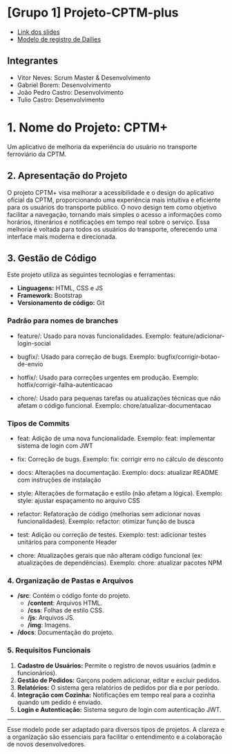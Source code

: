 # [Grupo 1] Projeto-CPTM-plus

- [Link dos slides](https://docs.google.com/presentation/d/1WhcmPL6o3zCwUjxxyQNF7d44-AmTVTR8ej00qzn1UnQ/edit?usp=sharing)
- [Modelo de registro de Dailies](https://docs.google.com/document/d/1sg9-XnS0XWlmYKIeP0JerL6xg7LS9sgfdZZyv98aP5c/edit?usp=sharing)

## Integrantes

- Vitor Neves: Scrum Master & Desenvolvimento
- Gabriel Borem: Desenvolvimento
- João Pedro Castro: Desenvolvimento
- Tulio Castro: Desenvolvimento

# 1. Nome do Projeto: CPTM+

Um aplicativo de melhoria da experiência do usuário no transporte ferroviário da CPTM.

## 2. Apresentação do Projeto

O projeto CPTM+ visa melhorar a acessibilidade e o design do aplicativo oficial da CPTM, proporcionando uma experiência mais intuitiva e eficiente para os usuários do transporte público. O novo design tem como objetivo facilitar a navegação, tornando mais simples o acesso a informações como horários, itinerários e notificações em tempo real sobre o serviço. Essa melhoria é voltada para todos os usuários do transporte, oferecendo uma interface mais moderna e direcionada.

## 3. Gestão de Código

Este projeto utiliza as seguintes tecnologias e ferramentas:

- **Linguagens:** HTML, CSS e JS
- **Framework:** Bootstrap
- **Versionamento de código:** Git

### Padrão para nomes de branches

- feature/: Usado para novas funcionalidades.
Exemplo: feature/adicionar-login-social

- bugfix/: Usado para correção de bugs.
Exemplo: bugfix/corrigir-botao-de-envio

- hotfix/: Usado para correções urgentes em produção.
Exemplo: hotfix/corrigir-falha-autenticacao

- chore/: Usado para pequenas tarefas ou atualizações técnicas que não afetam o código funcional.
Exemplo: chore/atualizar-documentacao

### Tipos de Commits

- feat: Adição de uma nova funcionalidade.
Exemplo: feat: implementar sistema de login com JWT

- fix: Correção de bugs.
Exemplo: fix: corrigir erro no cálculo de desconto

- docs: Alterações na documentação.
Exemplo: docs: atualizar README com instruções de instalação

- style: Alterações de formatação e estilo (não afetam a lógica).
Exemplo: style: ajustar espaçamento no arquivo CSS

- refactor: Refatoração de código (melhorias sem adicionar novas funcionalidades).
Exemplo: refactor: otimizar função de busca

- test: Adição ou correção de testes.
Exemplo: test: adicionar testes unitários para componente Header

- chore: Atualizações gerais que não alteram código funcional (ex: atualizações de dependências).
Exemplo: chore: atualizar pacotes NPM

### 4. Organização de Pastas e Arquivos

- **/src**: Contém o código fonte do projeto.
  - **/content**: Arquivos HTML.
  - **/css**: Folhas de estilo CSS.
  - **/js**: Arquivos JS.
  - **/img**: Imagens.
- **/docs**: Documentação do projeto.


### 5. Requisitos Funcionais

1. **Cadastro de Usuários:** Permite o registro de novos usuários (admin e funcionários).
2. **Gestão de Pedidos:** Garçons podem adicionar, editar e excluir pedidos.
3. **Relatórios:** O sistema gera relatórios de pedidos por dia e por período.
4. **Integração com Cozinha:** Notificações em tempo real para a cozinha quando um pedido é enviado.
5. **Login e Autenticação:** Sistema seguro de login com autenticação JWT.

---

Esse modelo pode ser adaptado para diversos tipos de projetos. A clareza e a organização são essenciais para facilitar o entendimento e a colaboração de novos desenvolvedores.
